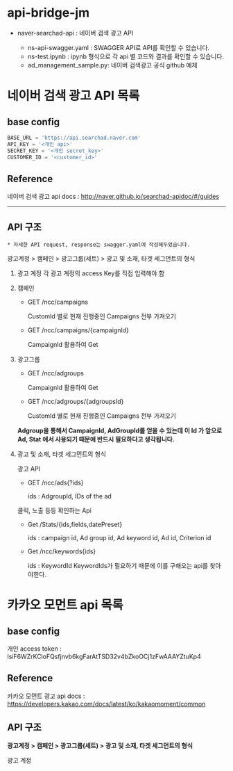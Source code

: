 # api-bridge-jm

* naver-searchad-api : 네이버 검색 광고 API

  * ns-api-swagger.yaml : SWAGGER API로 API를 확인할 수 있습니다.
  * ns-test.ipynb : ipynb 형식으로 각 api 별 코드와 결과를 확인할 수 있습니다. 
  * ad_management_sample.py: 네이버 검색광고 공식 github 예제


# 네이버 검색 광고 API 목록

## base config

```python
BASE_URL = 'https://api.searchad.naver.com'
API_KEY = '<개인 api>'
SECRET_KEY = '<개인 secret_key>'
CUSTOMER_ID = '<customer_id>'
```

## Reference
네이버 검색 광고 api docs  : http://naver.github.io/searchad-apidoc/#/guides

---

## API 구조

    * 자세한 API request, response는 swagger.yaml에 작성해두었습니다. 

광고계정 > 캠페인 > 광고그룹(세트) > 광고 및 소재, 타겟 세그먼트의 형식

1. 광고 계정
    각 광고 계정의 access Key를 직접 입력해야 함

2. 캠페인
   * GET /ncc/campaigns
        
        CustomId 별로 현재 진행중인 Campaigns 전부 가져오기
   
   * GET /ncc/campaigns/{campaignId}
    
        CampaignId 활용하여 Get

3. 광고그룹
    * GET /ncc/adgroups 
    
        CampaignId 활용하여 Get
    
    * GET /ncc/adgroups/{adgroupsId}

        CustomId 별로 현재 진행중인 Campaigns 전부 가져오기

    **Adgroup을 통해서 CampaignId, AdGroupId를 얻을 수 있는데 이 Id 가 앞으로 Ad, Stat 에서 사용되기 때문에 반드시 필요하다고 생각됩니다.**

4. 광고 및 소재, 타겟 세그먼트의 형식

    광고 API

    * GET /ncc/ads{?ids}

        ids : AdgroupId, IDs of the ad


    클릭, 노출 등등 확인하는 Api

    * Get /Stats/{ids,fields,datePreset}
    
        ids : campaign id, Ad group id, Ad keyword id, Ad id, Criterion id


    * Get /ncc/keywords{ids}

        ids : KeywordId
        KeywordIds가 필요하기 때문에 이를 구해오는 api를 찾아야한다. 

# 카카오 모먼트 api 목록


## base config

개인 access token : lsiF6WZrKCloFQsfjnvb6kgFarAtTSD32v4bZkoOCj1zFwAAAYZtuKp4

## Reference

카카오 모먼트 광고 api docs : https://developers.kakao.com/docs/latest/ko/kakaomoment/common

## API 구조

**광고계정 > 캠페인 > 광고그룹(세트) > 광고 및 소재, 타겟 세그먼트의 형식**

광고 계정 
